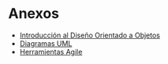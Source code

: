 # Anexos  
 
- [Introducción al Diseño Orientado a Objetos](introduccion.md)  
- [Diagramas UML](diagramas_de_casos_de_uso.md)
- [Herramientas Agile](diagramasUML/herramientasAgile.md)
